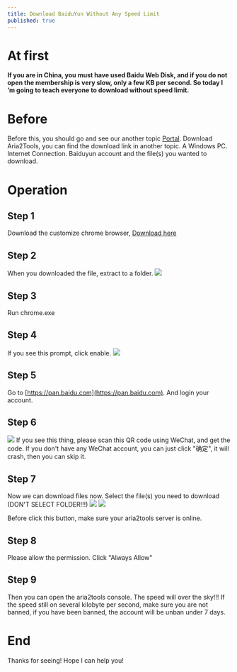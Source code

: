 ```yaml
---
title: Download BaiduYun Without Any Speed Limit
published: true
---
```

# At first
**If you are in China, you must have used Baidu Web Disk, and if you do not open the membership is very slow, only a few KB per second. So today I ’m going to teach everyone to download without speed limit.**

# Before
Before this, you should go and see our another topic [Portal](Aria2Tools).
Download Aria2Tools, you can find the download link in another topic.
A Windows PC.
Internet Connection.
Baiduyun account and the file(s) you wanted to download.

# Operation

## Step 1
Download the customize chrome browser, [Download here](https://www.mediafire.com/file/b7mlapm46usc4ee/Chrome_%u61D2%u4EBA%u7248_x86_64.7z/file)

## Step 2
When you downloaded the file, extract to a folder.
![](https://cdn.jsdelivr.net/gh/orange2008/IMGBED/assets/20200708123942.png)

## Step 3
Run chrome.exe

## Step 4
If you see this prompt, click enable.
![](https://cdn.jsdelivr.net/gh/orange2008/IMGBED/assets/20200708124031.png)

## Step 5
Go to [https://pan.baidu.com](https://pan.baidu.com). And login your account.

## Step 6
![](https://cdn.jsdelivr.net/gh/orange2008/IMGBED/assets/20200708124110.png)
If you see this thing, please scan this QR code using WeChat, and get the code. If you don't have any WeChat account, you can just click "确定", it will crash, then you can skip it.

## Step 7
Now we can download files now.
Select the file(s) you need to download (DON'T SELECT FOLDER!!!)
![](https://cdn.jsdelivr.net/gh/orange2008/IMGBED/assets/20200708124159.png)
![](https://cdn.jsdelivr.net/gh/orange2008/IMGBED/assets/20200708124534.png)

Before click this button, make sure your aria2tools server is online.

## Step 8
Please allow the permission.
Click "Always Allow"

## Step 9
Then you can open the aria2tools console.
The speed will over the sky!!!
If the speed still on several kilobyte per second, make sure you are not banned, if you have been banned, the account will be unban under 7 days.

# End
Thanks for seeing! Hope I can help you!